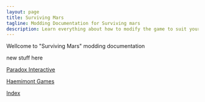 ```yaml
---
layout: page
title: Surviving Mars
tagline: Modding Documentation for Surviving mars
description: Learn everything about how to modify the game to suit your preferences
---
```


Wellcome to "Surviving Mars" modding documentation

new stuff here

[Paradox Interactive](https://www.paradoxplaza.com/ )

[Haemimont Games](https://www.haemimontgames.com/ )

[Index](index.md.html)


